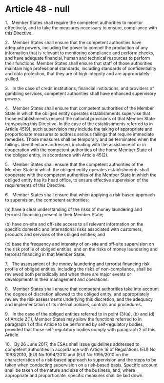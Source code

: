 # Article 48 - null


1.   Member States shall require the competent authorities to monitor effectively, and to take the measures necessary to ensure, compliance with this Directive.

2.   Member States shall ensure that the competent authorities have adequate powers, including the power to compel the production of any information that is relevant to monitoring compliance and perform checks, and have adequate financial, human and technical resources to perform their functions. Member States shall ensure that staff of those authorities maintain high professional standards, including standards of confidentiality and data protection, that they are of high integrity and are appropriately skilled.

3.   In the case of credit institutions, financial institutions, and providers of gambling services, competent authorities shall have enhanced supervisory powers.

4.   Member States shall ensure that competent authorities of the Member State in which the obliged entity operates establishments supervise that those establishments respect the national provisions of that Member State transposing this Directive. In the case of the establishments referred to in Article 45(9), such supervision may include the taking of appropriate and proportionate measures to address serious failings that require immediate remedies. Those measures shall be temporary and be terminated when the failings identified are addressed, including with the assistance of or in cooperation with the competent authorities of the home Member State of the obliged entity, in accordance with Article 45(2).

5.   Member States shall ensure that the competent authorities of the Member State in which the obliged entity operates establishments shall cooperate with the competent authorities of the Member State in which the obliged entity has its head office, to ensure effective supervision of the requirements of this Directive.

6.   Member States shall ensure that when applying a risk-based approach to supervision, the competent authorities:

(a) have a clear understanding of the risks of money laundering and terrorist financing present in their Member State;

(b) have on-site and off-site access to all relevant information on the specific domestic and international risks associated with customers, products and services of the obliged entities; and

(c) base the frequency and intensity of on-site and off-site supervision on the risk profile of obliged entities, and on the risks of money laundering and terrorist financing in that Member State.

7.   The assessment of the money laundering and terrorist financing risk profile of obliged entities, including the risks of non-compliance, shall be reviewed both periodically and when there are major events or developments in their management and operations.

8.   Member States shall ensure that competent authorities take into account the degree of discretion allowed to the obliged entity, and appropriately review the risk assessments underlying this discretion, and the adequacy and implementation of its internal policies, controls and procedures.

9.   In the case of the obliged entities referred to in point (3)(a), (b) and (d) of Article 2(1), Member States may allow the functions referred to in paragraph 1 of this Article to be performed by self-regulatory bodies, provided that those self-regulatory bodies comply with paragraph 2 of this Article.

10.   By 26 June 2017, the ESAs shall issue guidelines addressed to competent authorities in accordance with Article 16 of Regulations (EU) No 1093/2010, (EU) No 1094/2010 and (EU) No 1095/2010 on the characteristics of a risk-based approach to supervision and the steps to be taken when conducting supervision on a risk-based basis. Specific account shall be taken of the nature and size of the business, and, where appropriate and proportionate, specific measures shall be laid down.
